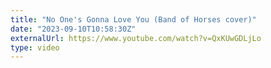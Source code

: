 ```yaml
---
title: "No One's Gonna Love You (Band of Horses cover)"
date: "2023-09-10T10:58:30Z"
externalUrl: https://www.youtube.com/watch?v=QxKUwGDLjLo
type: video
---
```

